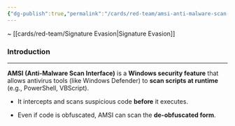 ```yaml
---
{"dg-publish":true,"permalink":"/cards/red-team/amsi-anti-malware-scan-interface/","tags":["blue-team","concept","red-team/concept"]}
---
```


~ [[cards/red-team/Signature Evasion\|Signature Evasion]]
### Introduction
---
**AMSI (Anti-Malware Scan Interface)** is a **Windows security feature** that allows antivirus tools (like Windows Defender) to **scan scripts at runtime** (e.g., PowerShell, VBScript).

- It intercepts and scans suspicious code **before** it executes.
    
- Even if code is obfuscated, AMSI can scan the **de-obfuscated form**.